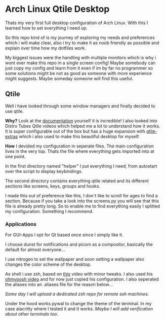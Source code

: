 # Arch Linux Qtile Desktop

Thats my very first full desktop configuration of Arch Linux. With this I learned how to  set everything I need up.

So this repo kind of is my journey of exploring my needs and preferences which i will make clear, also i try to make it as noob friendly as possible and explain over time how my dotfiles work.

My biggest issues were the handling with multiple monitors which is why i wont ever make this repo in a single screen config!
Maybe somebody can just copy my config and learn from it even if im by far no programmer so some solutions might be not as good as someone with more experience might suggests. Maybe someday someone will find this useful.

## Qtile

Well i have looked through some window managers and finally decided to use qtile. 

**Why?** Look at the [documentation](https://docs.qtile.org/en/latest/) yourself it is incredible! I also looked into Distro Tubes Qtile videos which helped me a lot to understand how it works. It is super configurable out of the box but has a huge expansion with [qtile-extras](https://qtile-extras.readthedocs.io/en/latest/) which i also used to make this beautiful desktop for myself.

**How** I devided my configuration in seperate files. The main configuration lives in the very top. Thats the file where everything gets imported into at one point. 

In the first directory named "helper" I put everything I need, from autostart over the script to display keybindings.

The second directory contains everything qtile related and its different sections like screens, keys, groups and hooks. 

I made this out of preference like this, I don´t like to scroll for ages to find a section. Because if you take a look into the screens.py you will see that this file is already pretty long. So to enable me to find everything easily I splitted my configuration. Something I recommend.

### Applications

For GUI-Apps I opt for Qt based once since I simply like it.

I choose dunst for notifications and picom as a compositor, basically the default for almost everyone...

I use nitrogen to set the wallpaper and soon setting a wallpaper also changes the color scheme of the desktop.

As shell i use zsh, based on [this](https://youtu.be/y6XCebnB9gs?si=tkho-EFBMfcOKPEu) video with minor tweaks. I also used his [ohmyposh video](https://youtu.be/9U8LCjuQzdc?si=nkDru-NK5QHiGTo3) and for now just copied his configuration. I also seperated the aliases into an .aliases file for the reason below...

*Some day I will upload a dedicated zsh repo for remote ssh machines.*  

Under the hood works pywal to change the theme of the terminal. In my case alacritty where I tested it and it works. *Maybe I will add verification about other terminals too.*


